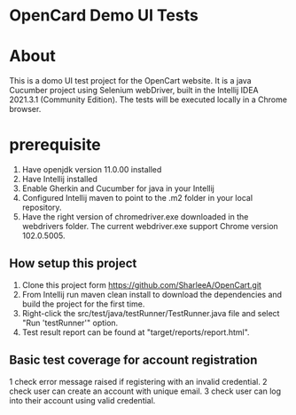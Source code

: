 # OpenCard Demo UI Tests
# About
This is a domo UI test project for the OpenCart website. It is a java Cucumber project using Selenium webDriver, built in the Intellij IDEA 2021.3.1 (Community Edition).
The tests will be executed locally in a Chrome browser.

# prerequisite
1. Have openjdk version 11.0.00 installed
2. Have Intellij installed
3. Enable Gherkin and Cucumber for java in your Intellij
4. Configured Intellij maven to point to the .m2 folder in your local repository. 
5. Have the right version of chromedriver.exe downloaded in the webdrivers folder. The current webdriver.exe support Chrome version 102.0.5005.


## How setup this project
1. Clone this project form https://github.com/SharleeA/OpenCart.git
2. From Intellij run maven clean install to download the dependencies and build the project for the first time.
3. Right-click the src/test/java/testRunner/TestRunner.java file and select "Run 'testRunner'" option.
4. Test result report can be found at "target/reports/report.html".


## Basic test coverage for account registration  
1 check error message raised if registering with an invalid credential.
2 check user can create an account with unique email.
3 check user can log into their account using valid credential.
